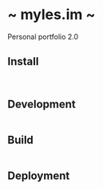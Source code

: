 # ~ myles.im ~ #

Personal portfolio 2.0

## Install

``` git clone https://github.com/myles91/myles.im
```

``` yarn install
```

## Development

``` yarn dev
```

## Build

``` yarn build
```

## Deployment

``` yarn start
```